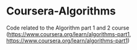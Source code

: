 # Coursera-Algorithms
Code related to the Algorithm part 1 and 2 course (https://www.coursera.org/learn/algorithms-part1, https://www.coursera.org/learn/algorithms-part1)
